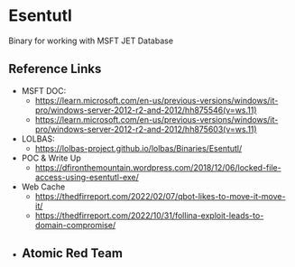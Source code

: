 # Esentutl 
Binary for working with MSFT JET Database

## Reference Links
- MSFT DOC: 
  - https://learn.microsoft.com/en-us/previous-versions/windows/it-pro/windows-server-2012-r2-and-2012/hh875546(v=ws.11)
  - https://learn.microsoft.com/en-us/previous-versions/windows/it-pro/windows-server-2012-r2-and-2012/hh875603(v=ws.11)
- LOLBAS: 
  - https://lolbas-project.github.io/lolbas/Binaries/Esentutl/
- POC & Write Up
  - https://dfironthemountain.wordpress.com/2018/12/06/locked-file-access-using-esentutl-exe/
- Web Cache
  - https://thedfirreport.com/2022/02/07/qbot-likes-to-move-it-move-it/
  - https://thedfirreport.com/2022/10/31/follina-exploit-leads-to-domain-compromise/
- Atomic Red Team
  - 